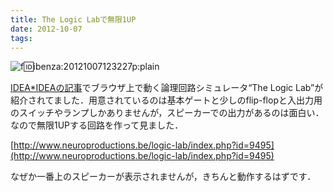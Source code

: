```yaml
---
title: The Logic Labで無限1UP
date: 2012-10-07
tags: 
---
```


![f:id:ibenza:20121007123227p:plain](http://cdn-ak.f.st-hatena.com/images/fotolife/i/ibenza/20121007/20121007123227.png)

[IDEA*IDEAの記事](http://www.ideaxidea.com/archives/2012/10/the_logic_lab.html)でブラウザ上で動く論理回路シミュレータ“The Logic Lab”が紹介されてました．用意されているのは基本ゲートと少しのflip-flopと入出力用のスイッチやランプしかありませんが，スピーカーでの出力があるのは面白い．なので無限1UPする回路を作って見ました．

[http://www.neuroproductions.be/logic-lab/index.php?id=9495](http://www.neuroproductions.be/logic-lab/index.php?id=9495)

なぜか一番上のスピーカーが表示されませんが，きちんと動作するはずです．

